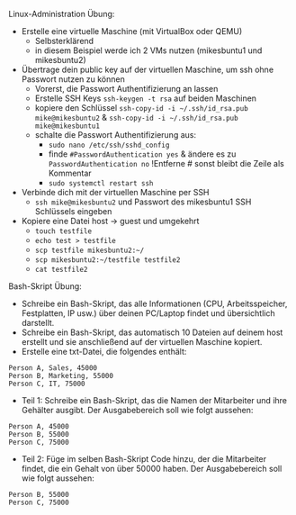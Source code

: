 Linux-Administration Übung:
- Erstelle eine virtuelle Maschine (mit VirtualBox oder QEMU)
  - Selbsterklärend
  - in diesem Beispiel werde ich 2 VMs nutzen (mikesbuntu1 und mikesbuntu2)
- Übertrage dein public key auf der virtuellen Maschine, um ssh ohne Passwort nutzen zu können
  - Vorerst, die Passwort Authentifizierung an lassen
  - Erstelle SSH Keys `ssh-keygen -t rsa` auf beiden Maschinen
  - kopiere den Schlüssel `ssh-copy-id -i ~/.ssh/id_rsa.pub mike@mikesbuntu2` & `ssh-copy-id -i ~/.ssh/id_rsa.pub mike@mikesbuntu1`
  - schalte die Passwort Authentifizierung aus:
    - `sudo nano /etc/ssh/sshd_config`
    - finde `#PasswordAuthentication yes` & ändere es zu `PasswordAuthentication no` !Entferne # sonst bleibt die Zeile als Kommentar
    - `sudo systemctl restart ssh`
- Verbinde dich mit der virtuellen Maschine per SSH
  - `ssh mike@mikesbuntu2` und Passwort des mikesbuntu1 SSH Schlüssels eingeben 
- Kopiere eine Datei host -> guest und umgekehrt
  - `touch testfile`
  - `echo test > testfile`
  - `scp testfile mikesbuntu2:~/`
  - `scp mikesbuntu2:~/testfile testfile2`
  - `cat testfile2` 

Bash-Skript Übung:
- Schreibe ein Bash-Skript, das alle Informationen (CPU, Arbeitsspeicher, Festplatten, IP usw.) über deinen PC/Laptop findet und übersichtlich darstellt.
- Schreibe ein Bash-Skript, das automatisch 10 Dateien auf deinem host erstellt und sie anschließend auf der virtuellen Maschine kopiert.
- Erstelle eine txt-Datei, die folgendes enthält:
```
Person A, Sales, 45000
Person B, Marketing, 55000
Person C, IT, 75000
```
- Teil 1: Schreibe ein Bash-Skript, das die Namen der Mitarbeiter und ihre Gehälter ausgibt. Der Ausgabebereich soll wie folgt aussehen:
```
Person A, 45000
Person B, 55000
Person C, 75000
```
- Teil 2: Füge im selben Bash-Skript Code hinzu, der die Mitarbeiter findet, die ein Gehalt von über 50000 haben. Der Ausgabebereich soll wie folgt aussehen:
```
Person B, 55000
Person C, 75000
```

